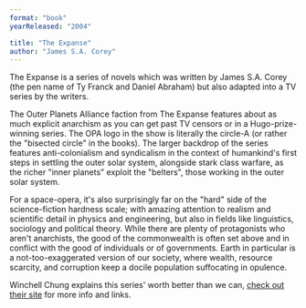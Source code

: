 ```yaml
---
format: "book"
yearReleased: "2004"

title: "The Expanse"
author: "James S.A. Corey"
---
```


The Expanse is a series of novels which was written by James S.A. Corey (the pen name of Ty Franck and Daniel Abraham) but also adapted into a TV series by the writers.

The Outer Planets Alliance faction from The Expanse features about as much explicit anarchism as you can get past TV censors or in a Hugo-prize-winning series. The OPA logo in the show is literally the circle-A (or rather the "bisected circle" in the books). The larger backdrop of the series features anti-colonialism and syndicalism in the context of humankind's first steps in settling the outer solar system, alongside stark class warfare, as the richer "inner planets" exploit the "belters", those working in the outer solar system.

For a space-opera, it's also surprisingly far on the "hard" side of the science-fiction hardness scale; with amazing attention to realism and scientific detail in physics and engineering, but also in fields like linguistics, sociology and political theory. While there are plenty of protagonists who aren't anarchists, the good of the commonwealth is often set above and in conflict with the good of individuals or of governments. Earth in particular is a not-too-exaggerated version of our society, where wealth, resource scarcity, and corruption keep a docile population suffocating in opulence.

Winchell Chung explains this series' worth better than we can, [check out their site](http://www.projectrho.com/public_html/rocket/sealofapproval.php#id--Movies--The_Expanse) for more info and links.
